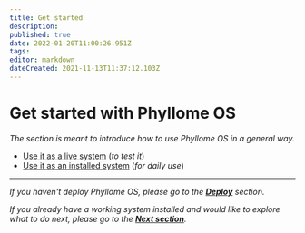 ```yaml
---
title: Get started
description: 
published: true
date: 2022-01-20T11:00:26.951Z
tags: 
editor: markdown
dateCreated: 2021-11-13T11:37:12.103Z
---
```


# Get started with Phyllome OS

*The section is meant to introduce how to use Phyllome OS in a general way.*

* [Use it as a live system](/getstarted/live) (*to test it*)
* [Use it as an installed system](/getstarted/disk) (*for daily use*)

---

*If you haven't deploy Phyllome OS, please go to the [**Deploy**](/deploy) section.* 

*If you already have a working system installed and would like to explore what to do next, please go to the [**Next section**](/gofurther).*